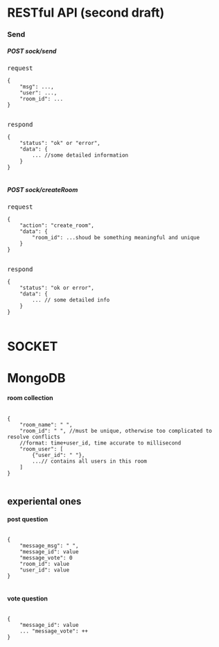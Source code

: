 # RESTful API (second draft)
### Send
##### POST sock/send
<pre>
request
<code>
{
    "msg": ...,
    "user": ...,
    "room_id": ...
}
</code>
</pre>

<pre>
respond
<code>
{
    "status": "ok" or "error",
    "data": {
        ... //some detailed information
    }
}
</code>
</pre>

##### POST sock/createRoom
<pre>
request
<code>
{
    "action": "create_room",
    "data": {
        "room_id": ...shoud be something meaningful and unique
    }
}
</code>
</pre>

<pre>
respond
<code>
{
    "status": "ok or error",
    "data": {
        ... // some detailed info
    }
}
</code>
</pre>


# SOCKET


# MongoDB
#### room collection
<pre>
<code>
{
    "room_name": " ",
    "room_id": " ", //must be unique, otherwise too complicated to resolve conflicts
    //format: time+user_id, time accurate to millisecond
    "room_user": [
        {"user_id": " "},
        ...// contains all users in this room
    ]
}
</code>
</pre>

## experiental ones 
#### post question
<pre>
<code>
{
    "message_msg": " ",
    "message_id": value
    "message_vote": 0
    "room_id": value
    "user_id": value
}
</code>
</pre>

#### vote question
<pre>
<code>
{
    "message_id": value
    ... "message_vote": ++
}
</code>
</pre>

